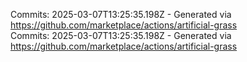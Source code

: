 Commits: 2025-03-07T13:25:35.198Z - Generated via https://github.com/marketplace/actions/artificial-grass
<br>
Commits: 2025-03-07T13:25:35.198Z - Generated via https://github.com/marketplace/actions/artificial-grass
<br>
